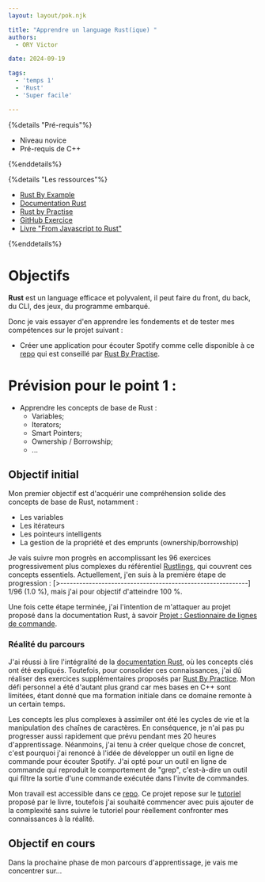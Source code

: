 ```yaml
---
layout: layout/pok.njk

title: "Apprendre un language Rust(ique) "
authors:
  - ORY Victor

date: 2024-09-19

tags:
  - 'temps 1'
  - 'Rust'
  - 'Super facile'

---
```


{%details "Pré-requis"%}

- Niveau novice
- Pré-requis de C++

{%enddetails%}


{%details "Les ressources"%}

- [Rust By Example](https://doc.rust-lang.org/rust-by-example/)
- [Documentation Rust](https://doc.rust-lang.org/stable/book/title-page.html)
- [Rust by Practise](https://practice.rs/why-exercise.html)
- [GitHub Exercice](https://github.com/rust-lang/rustlings)
- [Livre "From Javascript to Rust"](https://github.com/wasmflow/node-to-rust/raw/HEAD/from-javascript-to-rust.pdf)

{%enddetails%}

# Objectifs 

**Rust** est un language efficace et polyvalent, il peut faire du front, du back, du CLI, des jeux, du programme embarqué.

Donc je vais essayer d'en apprendre les fondements et de tester mes compétences sur le projet suivant :

- Créer une application pour écouter Spotify comme celle disponible à ce [repo](https://github.com/hrkfdn/ncspot) qui est conseillé par [Rust By Practise](https://practice.rs/why-exercise.html).

# Prévision pour le point 1 : 

- Apprendre les concepts de base de Rust :
  - Variables;
  - Iterators;
  - Smart Pointers;
  - Ownership / Borrowship;
  - ...
  

## Objectif initial

Mon premier objectif est d'acquérir une compréhension solide des concepts de base de Rust, notamment :

- Les variables
- Les itérateurs
- Les pointeurs intelligents
- La gestion de la propriété et des emprunts (ownership/borrowship)

Je vais suivre mon progrès en accomplissant les 96 exercices progressivement plus complexes du référentiel [Rustlings](https://github.com/rust-lang/rustlings), qui couvrent ces concepts essentiels. Actuellement, j'en suis à la première étape de progression : [>-----------------------------------------------------------] 1/96 (1.0 %), mais j'ai pour objectif d'atteindre 100 %.

Une fois cette étape terminée, j'ai l'intention de m'attaquer au projet proposé dans la documentation Rust, à savoir [Projet : Gestionnaire de lignes de commande](https://doc.rust-lang.org/book/ch12-00-an-io-project.html).

### Réalité du parcours

J'ai réussi à lire l'intégralité de la [documentation Rust](https://doc.rust-lang.org/stable/book/title-page.html), où les concepts clés ont été expliqués. Toutefois, pour consolider ces connaissances, j'ai dû réaliser des exercices supplémentaires proposés par [Rust By Practice](https://practice.rs/why-exercise.html). Mon défi personnel a été d'autant plus grand car mes bases en C++ sont limitées, étant donné que ma formation initiale dans ce domaine remonte à un certain temps.

Les concepts les plus complexes à assimiler ont été les cycles de vie et la manipulation des chaînes de caractères. En conséquence, je n'ai pas pu progresser aussi rapidement que prévu pendant mes 20 heures d'apprentissage. Néanmoins, j'ai tenu à créer quelque chose de concret, c'est pourquoi j'ai renoncé à l'idée de développer un outil en ligne de commande pour écouter Spotify. J'ai opté pour un outil en ligne de commande qui reproduit le comportement de "grep", c'est-à-dire un outil qui filtre la sortie d'une commande exécutée dans l'invite de commandes.

Mon travail est accessible dans ce [repo](https://github.com/Hagarde/CmdLineProject).
Ce projet repose sur le [tutoriel](https://doc.rust-lang.org/book/ch12-00-an-io-project.html) proposé par le livre, toutefois j'ai souhaité commencer avec puis ajouter de la complexité sans suivre le tutoriel pour réellement confronter mes connaissances à la réalité.

## Objectif en cours

Dans la prochaine phase de mon parcours d'apprentissage, je vais me concentrer sur...
